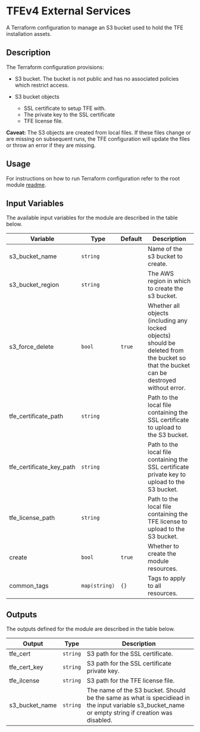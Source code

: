 # TFEv4 External Services

A Terraform configuration to manage an S3 bucket used to hold the TFE installation assets.

## Description

The Terraform configuration provisions:

- S3 bucket. The bucket is not public and has no associated policies which restrict access.

- S3 bucket objects
  - SSL certificate to setup TFE with.
  - The private key to the SSL certificate
  - TFE license file.

**Caveat:** The S3 objects are created from local files. If these files change or are missing on subsequent runs, the TFE configuration will update the files or throw an error if they are missing. 

## Usage

For instructions on how to run Terraform configuration refer to the root module [readme](../README.md#Usage).

## Input Variables

The available input variables for the module are described in the table below.

| Variable | Type | Default | Description |
| -------- | ---- | ------- | ----------- |
| s3_bucket_name | `string` | | Name of the s3 bucket to create. |
| s3_bucket_region | `string` | | The AWS region in which to create the s3 bucket. |
| s3_force_delete | `bool` | `true` | Whether all objects (including any locked objects) should be deleted from the bucket so that the bucket can be destroyed without error. |
| tfe_certificate_path | `string` | | Path to the local file containing the SSL certificate to upload to the S3 bucket. |
| tfe_certificate_key_path | `string` | | Path to the local file containing the SSL certificate private key to upload to the S3 bucket. |
| tfe_license_path | `string` | | Path to the local file containing the TFE license to upload to the S3 bucket. |
| create | `bool` | `true` | Whether to create the module resources. |
| common_tags | `map(string)` | `{}` | Tags to apply to all resources. |

## Outputs

The outputs defined for the module are described in the table below.

| Output | Type | Description |
| -------- | ---- | ----------- |
| tfe_cert | `string` | S3 path for the SSL certificate. |
| tfe_cert_key | `string` | S3 path for the SSL certificate private key. |
| tfe_ilcense | `string` | S3 path for the TFE license file. |
| s3_bucket_name | `string` | The name of the S3 bucket. Should be the same as what is specidiead in the input variable s3_bucket_name or empty string if creation was disabled. |